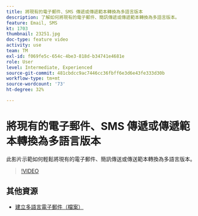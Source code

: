```yaml
---
title: 將現有的電子郵件、SMS 傳遞或傳遞範本轉換為多語言版本
description: 了解如何將現有的電子郵件、簡訊傳遞或傳遞範本轉換為多語言版本。
feature: Email, SMS
kt: 1703
thumbnail: 23251.jpg
doc-type: feature video
activity: use
team: TM
exl-id: f069fe5c-654c-4be3-818d-b34741e4681e
role: User
level: Intermediate, Experienced
source-git-commit: 481cbdcc9ac7446cc36fbff6e3d6e43fe333d30b
workflow-type: tm+mt
source-wordcount: '73'
ht-degree: 32%

---
```


# 將現有的電子郵件、SMS 傳遞或傳遞範本轉換為多語言版本

此影片示範如何輕鬆將現有的電子郵件、簡訊傳送或傳送範本轉換為多語言版本。

>[!VIDEO](https://video.tv.adobe.com/v/23251?quality=12)

## 其他資源

* [建立多語言電子郵件（檔案）](https://experienceleague.adobe.com/docs/campaign-standard/using/communication-channels/email-messages/creating-a-multilingual-email.html?lang=en)
